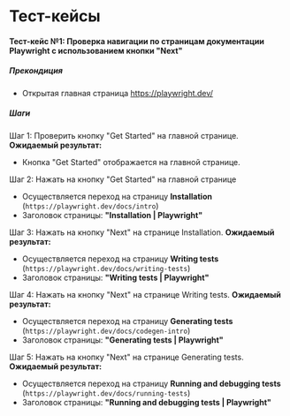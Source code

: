 # Тест-кейсы

#### Тест-кейс №1: Проверка навигации по страницам документации Playwright с использованием кнопки "Next" 

##### Прекондиция 
  - Открытая главная страница https://playwright.dev/

##### Шаги
  Шаг 1: Проверить кнопку "Get Started" на главной странице. 
  **Ожидаемый результат:**
  - Кнопка "Get Started" отображается на главной странице.

  Шаг 2: Нажать на кнопку "Get Started" на главной странице
  - Осуществляется переход на страницу **Installation** (`https://playwright.dev/docs/intro`)
  - Заголовок страницы: **"Installation | Playwright"**

  Шаг 3: Нажать на кнопку "Next" на странице Installation.
  **Ожидаемый результат:**
  - Осуществляется переход на страницу **Writing tests** (`https://playwright.dev/docs/writing-tests`)
  - Заголовок страницы: **"Writing tests | Playwright"**

  Шаг 4: Нажать на кнопку "Next" на странице Writing tests.
  **Ожидаемый результат:**
  - Осуществляется переход на страницу **Generating tests** (`https://playwright.dev/docs/codegen-intro`)
  - Заголовок страницы: **"Generating tests | Playwright"**

  Шаг 5: Нажать на кнопку "Next" на странице Generating tests.
  **Ожидаемый результат:**
  - Осуществляется переход на страницу **Running and debugging tests** (`https://playwright.dev/docs/running-tests`)
  - Заголовок страницы: **"Running and debugging tests | Playwright"**